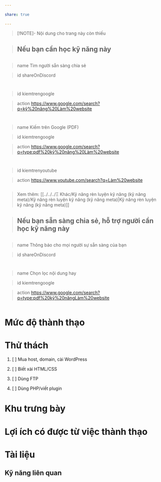 ---  
share: true  
---  
> [!NOTE]- Nội dung cho trang này còn thiếu  
> ## Nếu bạn cần học kỹ năng này  
> ```button  
> name Tìm người sẵn sàng chia sẻ  
> id shareOnDiscord  
> ```  
> ```button  
> id kiemtrengoogle  
> action https://www.google.com/search?q=kỹ%20năng%20Làm%20website  
> ```  
> ```button  
> name Kiếm trên Google (PDF)   
> id kiemtrengoogle  
> action https://www.google.com/search?q=type:pdf%20kỹ%20năng%20Làm%20website  
> ```  
> ```button  
> id kiemtrenyoutube  
> action https://www.youtube.com/search?q=Làm%20website  
> ```  
> Xem thêm: [[../../../Ξ Khác/Kỹ năng rèn luyện kỹ năng (kỹ năng meta)/Kỹ năng rèn luyện kỹ năng (kỹ năng meta)|Kỹ năng rèn luyện kỹ năng (kỹ năng meta)]]  
> ## Nếu bạn sẵn sàng chia sẻ, hỗ trợ người cần học kỹ năng này  
> ```button  
> name Thông báo cho mọi người sự sẵn sàng của bạn  
> id shareOnDiscord  
> ```  
> ```button  
> name Chọn lọc nội dung hay  
> id kiemtrengoogle  
> action https://www.google.com/search?q=type:pdf%20kỹ%20năngLàm%20website  
> ```  
  
# Mức độ thành thạo  
# Thử thách  
1. [ ] Mua host, domain, cài WordPress  
2. [ ] Biết xài HTML/CSS  
3. [ ] Dùng FTP  
4. [ ] Dùng PHP/viết plugin  
# Khu trưng bày  
# Lợi ích có được từ việc thành thạo  
# Tài liệu  
## Kỹ năng liên quan  
